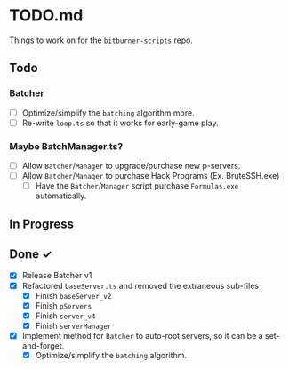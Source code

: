 # TODO.md

Things to work on for the `bitburner-scripts` repo.

## Todo

### Batcher

- [ ] Optimize/simplify the `batching` algorithm more.
- [ ] Re-write `loop.ts` so that it works for early-game play.

### Maybe BatchManager.ts?

- [ ] Allow `Batcher`/`Manager` to upgrade/purchase new p-servers.
- [ ] Allow `Batcher`/`Manager` to purchase Hack Programs (Ex. BruteSSH.exe)
  - [ ] Have the `Batcher`/`Manager` script purchase `Formulas.exe` automatically.

## In Progress

## Done ✓

- [x] Release Batcher v1
- [x] Refactored `baseServer.ts` and removed the extraneous sub-files
  - [x] Finish `baseServer_v2`
  - [x] Finish `pServers`
  - [x] Finish `server_v4`
  - [x] Finish `serverManager`
- [x] Implement method for `Batcher` to auto-root servers, so it can be a set-and-forget.
  - [x] Optimize/simplify the `batching` algorithm.
